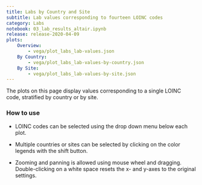 ```yaml
---
title: Labs by Country and Site
subtitle: Lab values corresponding to fourteen LOINC codes
category: Labs
notebook: 03_lab_results_altair.ipynb
release: release-2020-04-09
plots:
    Overview:
        - vega/plot_labs_lab-values.json
    By Country:
        - vega/plot_labs_lab-values-by-country.json
    By Site:
        - vega/plot_labs_lab-values-by-site.json
---
```


The plots on this page display values corresponding to a single LOINC code, stratified by country or by site.

### How to use
- LOINC codes can be selected using the drop down menu below each plot.

- Multiple countries or sites can be selected by clicking on the color legends with the shift button.

- Zooming and panning is allowed using mouse wheel and dragging. Double-clicking on a white space resets the x- and y-axes to the original settings.